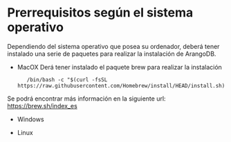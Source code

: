 # Prerrequisitos según el sistema operativo
Dependiendo del sistema operativo que posea su ordenador, deberá tener instalado una serie de paquetes para realizar la instalación de ArangoDB.
- MacOX
  Derá tener instalado el paquete brew para realizar la instalación
  ```batch
     /bin/bash -c "$(curl -fsSL https://raw.githubusercontent.com/Homebrew/install/HEAD/install.sh)"
     ```
 Se podrá encontrar más información en la siguiente url: https://brew.sh/index_es
  
- Windows
  
- Linux
